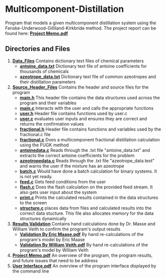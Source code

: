 # Multicomponent-Distillation

Program that models a given multicomponent distillation system using the Fenske-Underwood-Gilliland-Kirkbride method. The project report can be found here: [**Project Memo.pdf**](Project%20Memo.pdf)

## Directories and Files

1. [**Data_Files**](./Data_Files) Contains dictionary text files of chemical parameters
   - [**antoine_data.txt**](./Data_Files/antoine_data.txt) Dictionary text file of antoine coefficients for thousands of chemicals
   - [**azeotrope_data.txt**](./Data_Files/azeotrope_data.txt) Dictionary text file of common azeotropes and their distillation parameters
2. [**Source_Header_Files**](./Source_Header_Files) Contains the header and source files for the program
   - [**main.h**](./Source_Header_Files/main.h) This header file contains the data structures used across the program and their variables
   - [**main.c**](./Source_Header_Files/main.c) Interacts with the user and calls the appropriate functions
   - [**user.h**](./Source_Header_Files/user.h) Header file contains functions used by user.c
   - [**user.c**](./Source_Header_Files/user.c) evaluates user inputs and ensures they are correct and returns the confirmation values
   - [**fractional.h**](./Source_Header_Files/fractional.h) Header file contains functions and variables used by the fractional.c file
   - [**fractional.c**](./Source_Header_Files/fractional.c) Does a multicomponent fractional distillation calculation using the FUGK method
   - [**antoinedata.c**](./Source_Header_Files/antoinedata.c) Reads through the .txt file "antoine_data.txt" and extracts the correct antoine coefficients for the problem
   - [**azeotropedata.c**](./Source_Header_Files/azeotropedata.c) Reads through the .txt file "azeotrope_data.text" and warns the user if the mixture has an azeotrope
   - [**batch.c**](./Source_Header_Files/batch.c) Would have done a batch calculation for binary systems. It is not yet ready.
   - [**feed.c**](./Source_Header_Files/feed.c) Gets feed conditions from the user
   - [**flash.c**](./Source_Header_Files/flash.c) Does the flash calculation on the provided feed stream. It also gets user input about the system
   - [**print.c**](./Source_Header_Files/print.c) Prints the calculated results contained in the data structures to the screen
   - [**structure.c**](./Source_Header_Files/structure.c) places data from files and calculated results into the correct data stucture. This file also allocates memory for the data structures dynamically
3. [**Results Validation**](./Results%20Validation) Contains hand calculations done by Dr. Masse and William Veith to confirm the program's output results
   - [**Validation By Eric Maase.pdf**](./Results%20Validation/Validation%20By%20Eric%20Maase.pdf) By hand re-calculations of the program's model by Eric Maase
   - [**Validation By William Veith.pdf**](./Results%20Validation/Validation%20By%20William%20Veith.pdf) By hand re-calculations of the program's model by William Veith
4. [**Project Memo.pdf**](Project%20Memo.pdf) An overview of the program, the program results, and future issues that need to be address
5. [**User Interface.pdf**](User%20Interface.pdf) An overview of the program interface displayed by the command line
